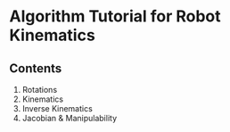 # Algorithm Tutorial for Robot Kinematics

## Contents

1. Rotations
2. Kinematics
3. Inverse Kinematics
4. Jacobian & Manipulability
